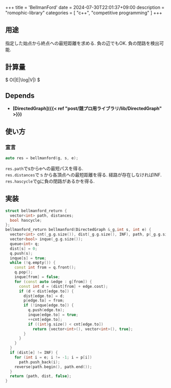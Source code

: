 +++
title = 'BellmanFord'
date = 2024-07-30T22:01:37+09:00
description = "romophic-library"
categories = [
  "c++",
  "competitive programming"
]
+++
## 用途

指定した始点から終点への最短距離を求める. 負の辺でもOK. 負の閉路を検出可能.

## 計算量

$ O(|E|\log|V|) $

## Depends

- **[DirectedGraph]({{< ref "post/競プロ用ライブラリ/lib/DirectedGraph" >}})**

## 使い方

### 宣言

```cpp
auto res = bellmanford(g, s, e);
```

`res.path`でsからeへの最短パスを得る.  
`res.distances`でｓから各頂点への最短距離を得る. 経路が存在しなければINF.  
`res.hascycle`でgに負の閉路があるかを得る.

## 実装

```cpp
struct bellmanford_return {
  vector<int> path, distances;
  bool hascycle;
};
bellmanford_return bellmanford(DirectedGraph &_g,int s, int e) {
  vector<int> cnt(_g.g.size()), dist(_g.g.size(), INF), path, p(_g.g.size(), -1);
  vector<bool> inque(_g.g.size());
  queue<int> q;
  dist[s] = 0;
  q.push(s);
  inque[s] = true;
  while (!q.empty()) {
    const int from = q.front();
    q.pop();
    inque[from] = false;
    for (const auto &edge : g[from]) {
      const int d = (dist[from] + edge.cost);
      if (d < dist[edge.to]) {
        dist[edge.to] = d;
        p[edge.to] = from;
        if (!inque[edge.to]) {
          q.push(edge.to);
          inque[edge.to] = true;
          ++cnt[edge.to];
          if ((int)g.size() < cnt[edge.to])
            return {vector<int>(), vector<int>(), true};
        }
      }
    }
  }
  if (dist[e] != INF) {
    for (int i = e; i != -1; i = p[i])
      path.push_back(i);
    reverse(path.begin(), path.end());
  }
  return {path, dist, false};
}
```
